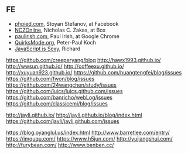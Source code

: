 ## FE
- [phpied.com](http://www.phpied.com/), Stoyan Stefanov, at Facebook
- [NCZOnline](https://www.nczonline.net/), Nicholas C. Zakas, at Box
- [paulirish.com](https://www.paulirish.com), Paul Irish, at Google Chrome
- [QuirksMode.org](http://www.quirksmode.org/), Peter-Paul Koch
- [JavaScript is Sexy](http://javascriptissexy.com/), Richard


https://github.com/creeperyang/blog
http://hawx1993.github.io/
http://wwsun.github.io/
http://coffeexu.github.io/
http://xuyuan923.github.io/
https://github.com/huangtengfei/blog/issues
https://github.com/fwon/blog/issues
https://github.com/24wangchen/study/issues
https://github.com/luics/luics.github.com/issues
https://github.com/banricho/webLog/issues
https://github.com/classicemi/blog/issues

http://jayli.github.io/
http://jayli.github.io/blog/index.html
https://github.com/jayli/jayli.github.com/issues

https://blog.oyanglul.us/index.html
http://www.barretlee.com/entry/
https://imququ.com/
https://www.h5jun.com/
http://yujiangshui.com/
http://furybean.com/
http://www.benben.cc/
